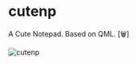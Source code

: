 # cutenp
A Cute Notepad. Based on QML. [🗑️]

![cutenp](https://user-images.githubusercontent.com/42088872/91017944-79344780-e621-11ea-8492-fe2b1495bcb6.png)
